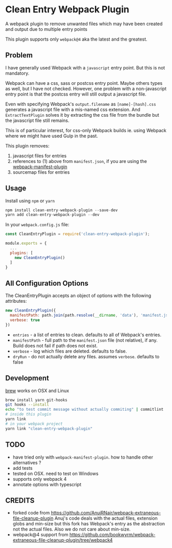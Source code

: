 # Clean Entry Webpack Plugin

A webpack plugin to remove unwanted files which may have been created and output due to multiple entry points

This plugin supports only `webpack@4` aka the latest and the greatest.

## Problem

I have generally used Webpack with a `javascript` entry point. But this is not
mandatory.

Webpack can have a css, sass or postcss entry point. Maybe others types as well,
but I have not checked. However, one problem with a non-javascript entry point
is that the postcss entry will still output a javascript file.

Even with specifying Webpack's `output.filename` as `[name]-[hash].css`
generates a javascript file with a mis-named css extension.
And `ExtractTextPlugin` solves it by extracting the css file from the bundle
but the javascript file still remains.

This is of particular interest, for css-only Webpack builds ie. using Webpack
where we might have used Gulp in the past.

This plugin removes:

1. javascript files for entries
2. references to (1) above from `manifest.json`, if you are using the [webpack-manifest-plugin](https://github.com/danethurber/webpack-manifest-plugin)
3. sourcemap files for entries

## Usage

Install using `npm` or `yarn`
```js
npm install clean-entry-webpack-plugin --save-dev
yarn add clean-entry-webpack-plugin --dev
```

In your `webpack.config.js` file:

```js
const CleanEntryPlugin = require('clean-entry-webpack-plugin');

module.exports = {
  ...
  plugins: [
    new CleanEntryPlugin()
  ]
}
```

## All Configuration Options

The CleanEntryPlugin accepts an object of options with the following attributes:

```js
new CleanEntryPlugin({
  manifestPath: path.join(path.resolve(__dirname, 'data'), 'manifest.json')
  verbose: true
})
```

* `entries` - a list of entries to clean. defaults to all of Webpack's entries.
* `manifestPath` - full path to the `manifest.json` file (not relative), if any. Build does not fail if path does not exist.
* `verbose` - log which files are deleted. defaults to false.
* `dryRun` - do not actually delete any files. assumes `verbose`. defaults to false

## Development

[brew](https://brew.sh/) works on OSX and Linux

```sh
brew install yarn git-hooks
git hooks --install
echo "to test commit message without actually commiting" | commitlint
# inside this plugin
yarn link
# in your webpack project
yarn link "clean-entry-webpack-plugin"
```

## TODO

- have tried only with `webpack-manifest-plugin`. how to handle other alternatives ?
- add tests
- tested on OSX. need to test on Windows
- supports only webpack 4
- annotate options with typescript

## CREDITS

- forked code from https://github.com/AnujRNair/webpack-extraneous-file-cleanup-plugin
  Anuj's code deals with the actual files, extension globs and min-size but this fork
  has Webpack's entry as the abstraction not the actual files. Also we do not care about min-size.
- webpack@4 support from https://github.com/bookwyrm/webpack-extraneous-file-cleanup-plugin/tree/webpack4